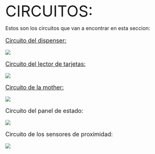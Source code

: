 <font size="8">CIRCUITOS:

<font size="3">
 Estos son los circuitos que van a encontrar en esta seccion:

<font size="4">

[Circuito del dispenser:](https://github.com/impatrq/asmb/blob/main/Recursos/Circuitos/Dispenser%20de%20alcohol/Dispenser%20de%20alcohol%20en%20gel.pdsprj)

![](https://i.ibb.co/TtYXD9d/Circuito-dispenser.jpg)

[Circuito del lector de tarjetas:](https://github.com/impatrq/asmb/blob/main/Recursos/Circuitos/Lector%20de%20tarjetas/Lector%20de%20tarjetas.pdsprj)

![](https://i.ibb.co/CwmM3Rb/Foto-cirucito-lector.jpg)

[Circuito de la mother:](https://github.com/impatrq/asmb/blob/main/Recursos/Circuitos/Mother/Mother.pdsprj)

![](https://i.ibb.co/8rypNS6/Foto-ciruito-mother.jpg)

Circuito del panel de estado:

![](https://i.ibb.co/fkS782V/Foto-circuito-panel.jpg)

Circuito de los sensores de proximidad:

![](https://i.ibb.co/HxpFCLf/Foto-circuito-Level.jpg)
